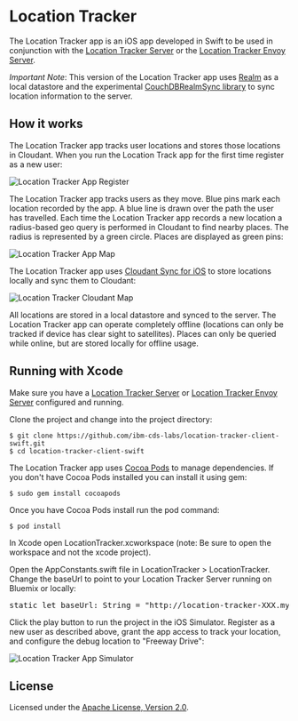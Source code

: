 # Location Tracker

The Location Tracker app is an iOS app developed in Swift to be used in conjunction with the [Location Tracker Server](https://github.com/ibm-cds-labs/location-tracker-server-nodejs) or the [Location Tracker Envoy Server](https://github.com/ibm-cds-labs/location-tracker-server-envoy).

*Important Note*: This version of the Location Tracker app uses [Realm](https://realm.io/) as a local datastore and the experimental [CouchDBRealmSync library](https://github.com/ibm-cds-labs/CouchDBRealmSync) to sync location information to the server.

## How it works

The Location Tracker app tracks user locations and stores those locations in Cloudant. When you run the Location Track app for the first time register as a new user:

![Location Tracker App Register](http://developer.ibm.com/clouddataservices/wp-content/uploads/sites/47/2016/05/locationTracker2AppRegister.png)

The Location Tracker app tracks users as they move. Blue pins mark each location recorded by the app. A blue line is drawn over the path the user has travelled. Each time the Location Tracker app records a new location a radius-based geo query is performed in Cloudant to find nearby places. The radius is represented by a green circle. Places are displayed as green pins:

![Location Tracker App Map](http://developer.ibm.com/clouddataservices/wp-content/uploads/sites/47/2016/05/locationTracker2AppMap.png)

The Location Tracker app uses [Cloudant Sync for iOS](https://github.com/cloudant/CDTDatastore) to store locations locally and sync them to Cloudant:

 ![Location Tracker Cloudant Map](http://developer.ibm.com/clouddataservices/wp-content/uploads/sites/47/2016/05/locationTracker2CloudantUserLoc3.png)

All locations are stored in a local datastore and synced to the server. The Location Tracker app can operate completely offline (locations can only be tracked if device has clear sight to satellites). Places can only be queried while online, but are stored locally for offline usage.

## Running with Xcode

Make sure you have a [Location Tracker Server](https://github.com/ibm-cds-labs/location-tracker-server-nodejs) or [Location Tracker Envoy Server](https://github.com/ibm-cds-labs/location-tracker-server-envoy) configured and running. 

Clone the project and change into the project directory:

    $ git clone https://github.com/ibm-cds-labs/location-tracker-client-swift.git
    $ cd location-tracker-client-swift

The Location Tracker app uses [Cocoa Pods](https://cocoapods.org/) to manage dependencies. If you don't have Cocoa Pods installed you can install it using gem:

    $ sudo gem install cocoapods

Once you have Cocoa Pods install run the pod command:

    $ pod install

In Xcode open LocationTracker.xcworkspace (note: Be sure to open the workspace and not the xcode project).

Open the AppConstants.swift file in LocationTracker > LocationTracker. Change the baseUrl to point to your Location Tracker Server running on Bluemix or locally:

<pre>
static let baseUrl: String = "http://location-tracker-XXX.mybluemix.net"
</pre>

Click the play button to run the project in the iOS Simulator. Register as a new user as described above, grant the app access to track your location, and configure the debug location to "Freeway Drive":

 ![Location Tracker App Simulator](http://developer.ibm.com/clouddataservices/wp-content/uploads/sites/47/2016/05/locationTracker2AppSimulator.png)

## License

Licensed under the [Apache License, Version 2.0](LICENSE.txt).
